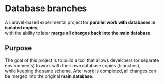 # Database branches

A Laravel-based experimental project for **parallel work with databases in isolated copies**,  
with the ability to later **merge all changes back into the main database**.

## Purpose

The goal of this project is to build a tool that allows developers (or separate environments) to work with their own database copies (branches),  
while keeping the same schema. After work is completed, all changes can be merged into the original **main database**.
